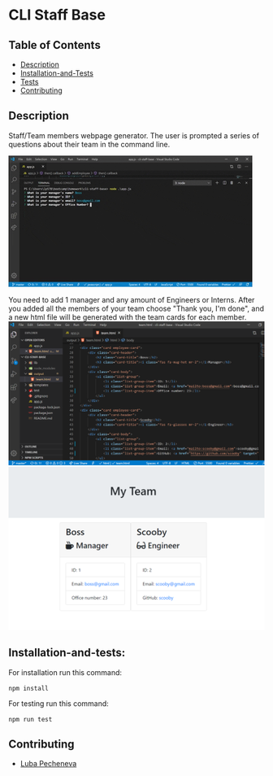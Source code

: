 
# CLI Staff Base

## Table of Contents

* [Description](##description)
* [Installation-and-Tests](##installation-and-tests)
* [Tests](##tests)
* [Contributing](##contributing)


## Description
Staff/Team members webpage generator. The user is prompted a series of questions about their team in the command line.

![Demo](/assets/demo.gif)

You need to add 1 manager and any amount of Engineers or Interns. After you added all the members of your team choose "Thank you, I'm done", and a new html file will be generated with the team cards for each member.
![HTML](/assets/html.png)  
![Page](/assets/page.png)  
## Installation-and-tests:
For installation run this command:
<pre><code>npm install</code></pre>

For testing run this command: 
<pre><code>npm run test</code></pre>

## Contributing
        
- [Luba Pecheneva](https://github.com/lp5786766)


        


